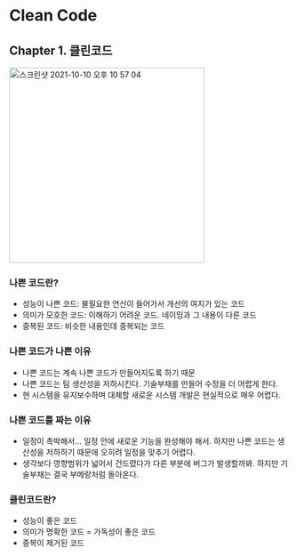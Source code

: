# Clean Code

## Chapter 1. 클린코드
<img width="351" alt="스크린샷 2021-10-10 오후 10 57 04" src="https://user-images.githubusercontent.com/83348294/136698808-097349bb-9013-42eb-acf1-4d31b02714e6.png">

### 나쁜 코드란?
- 성능이 나쁜 코드: 불필요한 연산이 들어가서 개선의 여지가 있는 코드
- 의미가 모호한 코드: 이해하기 어려운 코드. 네이밍과 그 내용이 다른 코드
- 중복된 코드: 비슷한 내용인데 중복되는 코드

### 나쁜 코드가 나쁜 이유
- 나쁜 코드는 계속 나쁜 코드가 만들어지도록 하기 때문
- 나쁜 코드는 팀 생산성을 저하시킨다. 기술부채를 만들어 수정을 더 어렵게 한다.
- 현 시스템을 유지보수하며 대체할 새로운 시스템 개발은 현실적으로 매우 어렵다.

### 나쁜 코드를 짜는 이유
- 일정이 촉박해서... 일정 안에 새로운 기능을 완성해야 해서. 하지만 나쁜 코드는 생산성을 저하하기 때문에 오히려 일정을 맞추기 어렵다.
- 생각보다 영향범위가 넓어서 건드렸다가 다른 부분에 버그가 발생할까봐. 하지만 기술부채는 결국 부메랑처럼 돌아온다.

### 클린코드란?
- 성능이 좋은 코드
- 의미가 명확한 코드 = 가독성이 좋은 코드
- 중복이 제거된 코드
